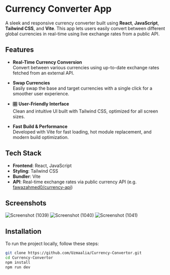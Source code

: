 # Currency Converter App

A sleek and responsive currency converter built using **React**, **JavaScript**, **Tailwind CSS**, and **Vite**. This app lets users easily convert between different global currencies in real-time using live exchange rates from a public API.

## Features

-  **Real-Time Currency Conversion**  
  Convert between various currencies using up-to-date exchange rates fetched from an external API.

-  **Swap Currencies**  
  Easily swap the base and target currencies with a single click for a smoother user experience.

- 🎛 **User-Friendly Interface**  
  Clean and intuitive UI built with Tailwind CSS, optimized for all screen sizes.

-  **Fast Build & Performance**  
  Developed with Vite for fast loading, hot module replacement, and modern build optimization.

## Tech Stack

- **Frontend**: React, JavaScript
- **Styling**: Tailwind CSS
- **Bundler**: Vite
- **API**: Real-time exchange rates via public currency API (e.g. [fawazahmed0/currency-api](https://github.com/fawazahmed0/currency-api))

## Screenshots

![Screenshot (1039)](https://github.com/user-attachments/assets/6b596eb1-e787-4ae4-99b1-e0a55f585ecb)
![Screenshot (1040)](https://github.com/user-attachments/assets/4daf32ff-84b8-44de-a292-60ef8d83151d)
![Screenshot (1041)](https://github.com/user-attachments/assets/444bbf16-d2a2-47b9-9b03-827a42690099)

## Installation

To run the project locally, follow these steps:

```bash
git clone https://github.com/Uzmaalia/Currency-Convertor.git
cd Currency-Convertor
npm install
npm run dev


